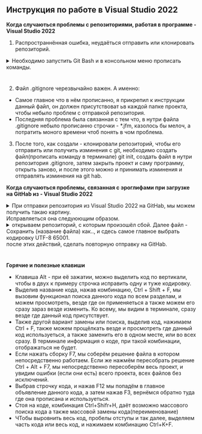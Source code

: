 ## Инструкция по работе в Visual Studio 2022

**Когда случаються проблемы с репозиториями, работая в программе - Visual Studio 2022**
1. Распространнённая ошибка, неудаёться отправить или клонировать репозиторий.

<details>
<summary> Необходимо запустить Git Bash и в консольном меню прописать команды.
</summary>

1. git config --global http.sslVerify "false"
2. git config --global htt.sslVerify "false"
3. git config --global --list
* После это, можно также наглядно в консоли увидеть, на какой удалённый репозиторий ссылаетьс гит почта и кто будет управлять(имя)

![Дополнительные материалы](dop_material/git_bash.jpg)
</details> 

#

2. Файл .gitignore черезвычайно важен. А именно:
* Самое главное что в нём прописанно, я прикрепил к инструкции данный файл, он должен присутствоват ьв каждой папке проекта, чтобы небыло проблем с отправкой репозитория.
* Последняя проблема была связанная с тем что, в нутри файла .gitignore небыло прописанно строчки - *.jfm, казолось бы мелоч, а потратить моного времени чтоб понять в чом проблема.
3. После того, как создали - клонировали репозиторий, чтобы его отправить или получить изминения с git, необходимо создать файл(прописать команду в терминале) git init, создать файл в нутри репозитория .gitignore, затем закрыть проект и саму программу, открыть заново, и после этого можно и принимать изминения и отправлять изминения на git hab.

**Когда случаються проблемы, связанная с эроглифами при загрузке на GitHab из - Visual Studio 2022**

<details>
<summary> При отправки репозитория из Visual Studio 2022 на GitHab, мы можем получить такаю картину.
</summary>

![Дополнительные материалы](dop_material/git-erog.png)
</details>
Исправляеться она следуюющим образом.

<details>
<summary> открываем репозиторий, с которым произошёл сбой. Далее файл - Сохранить (название файла) как.., и сдесь самое главное выбрать кодировку UTF-8 65001.
</summary>

![Дополнительные материалы](dop_material/git-1.jpg)![Дополнительные материалы](dop_material/git-2.jpg)
</details>
после этих действий, сделать повторную отправку на GitHab.

#

**Горячие и полезные клавиши**
* Клавиша Alt - при её зажатии, можно выделить код по вертикали, чтобы в двух к примеру строчка исправить одну и туже кодировку.
* Выделив название кода, нажав комбинацию, Ctrl + Shift + F, мы вызовим функционал поиска данного кода по всем разделам, и можем просмотреть, везде где он применяеться а также можем его сразу зараз везде изменить.
Ко всему, мы видим в терминале, сразу везде где данный код присутствует. 
* Также другой вариант замены или поиска, выделив код, нажимаем Ctrl + F, также можем прощёлкать везде и просмотреть где данный код используеться, а также заменить его в одном месте, или во всех сразу. В терминале информация о коде, при такой комбинации, отображаться не будет.
* Если нажать сборку F7, мы соберём решение файла в котором непосредственно работаем. Если же нажмём пересобрать решение Ctrl + Alt + F7,
мы непосредственно пересоберём весь проект, и увидим ошибки (если они есть) всего проекта, всех файлов без исключений.
* Выбрав строчку кода, и нажав F12 мы попадём в главное объявление данного кода, а затем нажав F3, вернёмся обратно туда где она прописана и используеться.
* Стоя на коде, комбинация Ctrl+Shifr+H, даёт возможно массового поиска кода а также массовой замены кода(переименование)
* ЧТобы выровнить весь код, пробелы отступы и так далее, выделяем часть кода или весь код, и нажимаем комбинацию Ctrl+K+F.
